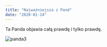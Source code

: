 ```yaml
---
title: "Najważniejsza z Pand"
date: "2020-01-14"
---
```


Ta Panda objawia całą prawdę i tylko prawdę.

![](https://img.besty.pl/images/358/01/3580190.jpg "panda3")